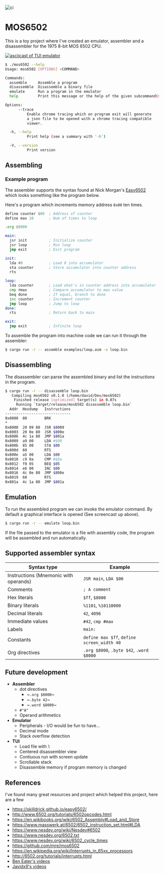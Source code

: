 ![ci](https://github.com/Granddave/mos6502/actions/workflows/ci.yml/badge.svg)

# MOS6502

This is a toy project where I've created an emulator, assembler and a disassembler for the 1975 8-bit MOS 6502 CPU.

[![asciicast of TUI emulator](https://asciinema.org/a/NXcEza2NQAWhok6PgxQD3omvk.svg)](https://asciinema.org/a/NXcEza2NQAWhok6PgxQD3omvk)

```sh
$ ./mos6502 --help
Usage: mos6502 [OPTIONS] <COMMAND>

Commands:
  assemble     Assemble a program
  disassemble  Disassemble a binary file
  emulate      Run a program in the emulator
  help         Print this message or the help of the given subcommand(s)

Options:
      --trace
          Enable chrome tracing which on program exit will generate
          a json file to be opened with a chrome tracing compatible
          viewer.

  -h, --help
          Print help (see a summary with '-h')

  -V, --version
          Print version
```

## Assembling

### Example program

The assembler supports the syntax found at Nick Morgan's [Easy6502](https://skilldrick.github.io/easy6502/) which looks something like the program below.

Here's a program which increments memory address `0x00` ten times.

```asm
define counter $00  ; Address of counter
define max 10       ; Num of times to loop

.org $8000

main:
  jsr init          ; Initialize counter
  jsr loop          ; Run loop
  jmp exit          ; Exit program

init:
  lda #0            ; Load 0 into accumulator
  sta counter       ; Store accumulator into counter address
  rts

loop:
  lda counter       ; Load what's in counter address into accumulator
  cmp #max          ; Compare accumulator to max value
  beq done          ; If equal, branch to done
  inc counter       ; Increment counter
  jmp loop          ; Jump to loop
done:
  rts               ; Return back to main

exit:
  jmp exit          ; Infinite loop
```

To assemble the program into machine code we can run it through the assembler:

```bash
$ cargo run -r -- assemble examples/loop.asm -o loop.bin
```


## Disassembling

The disassembler can parse the assembled binary and list the instructions in the program.

```bash
$ cargo run -r -- disassemble loop.bin
   Compiling mos6502 v0.1.0 (/home/david/Dev/mos6502)
    Finished release [optimized] target(s) in 0.07s
     Running `target/release/mos6502 disassemble loop.bin`
  Addr  Hexdump   Instructions
------------------------------
0x0000  00        BRK
*
0x8000  20 09 80  JSR $8009
0x8003  20 0e 80  JSR $800e
0x8006  4c 1a 80  JMP $801a
0x8009  a9 00     LDA #$00
0x800b  85 00     STA $00
0x800d  60        RTS
0x800e  a5 00     LDA $00
0x8010  c9 0a     CMP #$0a
0x8012  f0 05     BEQ $05
0x8014  e6 00     INC $00
0x8016  4c 0e 80  JMP $800e
0x8019  60        RTS
0x801a  4c 1a 80  JMP $801a
```


## Emulation

To run the assembled program we can invoke the emulator command.
By default a graphical interface is opened (See screencast up above).

```bash
$ cargo run -r -- emulate loop.bin
```

If the file passed to the emulator is a file with assembly code, the program will be assembled and run automatically.


## Supported assembler syntax

| Syntax type                           | Example                                    |
|---------------------------------------|--------------------------------------------|
| Instructions (Mnemonic with operands) | `JSR main`, `LDA $00`                      |
| Comments                              | `; A comment`                              |
| Hex literals                          | `$ff`, `$8000`                             |
| Binary literals                       | `%1101`, `%10110000`                       |
| Decimal literals                      | `42`, `4096`                               |
| Immediate values                      | `#42`, `cmp #max`                          |
| Labels                                | `main:`                                    |
| Constants                             | `define max $ff`, `define screen_width 40` |
| Org directives                        | `.org $8000`, `.byte $42`, `.word $8000`   |


## Future development

- **Assembler**
    - dot directives
        - ~`.org $8000`~
        - ~`.byte 42`~
        - ~`.word $8000`~
    - `#"A"`
    - Operand arithmetics
- **Emulator**
    - Peripherals - I/O would be fun to have...
    - Decimal mode
    - Stack overflow detection
- **TUI**
    - Load file with `l`
    - Centered disassembler view
    - Contiuous run with screen update
    - Scrollable stack
    - Disassemble memory if program memory is changed


## References

I've found many great resources and project which helped this project, here are a few

- https://skilldrick.github.io/easy6502/
- http://www.6502.org/tutorials/6502opcodes.html
- https://en.wikibooks.org/wiki/6502_Assembly#Load_and_Store
- https://www.masswerk.at/6502/6502_instruction_set.html#LDA
- https://www.nesdev.org/wiki/Nesdev#6502
- https://www.nesdev.org/6502.txt
- https://www.nesdev.org/wiki/6502_cycle_times
- https://github.com/mre/mos6502
- https://en.wikipedia.org/wiki/Interrupts_in_65xx_processors
- http://6502.org/tutorials/interrupts.html
- [Ben Eater's videos](https://www.youtube.com/playlist?list=PLowKtXNTBypFbtuVMUVXNR0z1mu7dp7eH)
- [Javidx9's videos](https://www.youtube.com/playlist?list=PLrOv9FMX8xJHqMvSGB_9G9nZZ_4IgteYf)
